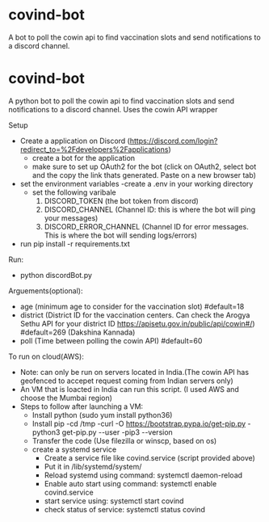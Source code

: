 # covind-bot
A bot to poll the cowin api to find vaccination slots and send notifications to a discord channel.

# covind-bot
A python bot to poll the cowin api to find vaccination slots and send notifications to a discord channel.
Uses the cowin API wrapper


Setup 
- Create a application on Discord (https://discord.com/login?redirect_to=%2Fdevelopers%2Fapplications)
  - create a bot for the application
  - make sure to set up OAuth2 for the bot (click on OAuth2, select bot and the copy the link thats generated. Paste on a new browser tab)
- set the environment variables 
    -create a .env in your working directory 
    - set the following varibale 
      1) DISCORD_TOKEN (the bot token from discord)
      2) DISCORD_CHANNEL (Channel ID: this is where the bot will ping your messages)
      3) DISCORD_ERROR_CHANNEL (Channel ID for error messages. This is where the bot will sending logs/errors) 
- run pip install -r requirements.txt 


Run:
- python discordBot.py 

Arguements(optional): 
  - age (minimum age to consider for the vaccination slot) #default=18
  - district (District ID for the vaccination centers. Can check the Arogya Sethu API for your district ID https://apisetu.gov.in/public/api/cowin#/) #default=269 (Dakshina Kannada)
  - poll (Time between polling the cowin API) #default=60
      


To run on cloud(AWS): 
  - Note: can only be run on servers located in India.(The cowin API has geofenced to accepet request coming from Indian servers only) 
  - An VM that is loacted in India can run this script. (I used AWS and choose the Mumbai region)
  - Steps to follow after launching a VM:
      - Install python (sudo yum install python36)
      - Install pip 
          -cd /tmp
          -curl -O https://bootstrap.pypa.io/get-pip.py
          -python3 get-pip.py --user
          -pip3 --version
      - Transfer the code (Use filezilla or winscp, based on os)
      - create a systemd service 
          - Create a service file like covind.service (script provided above)
          - Put it in /lib/systemd/system/
          - Reload systemd using command: systemctl daemon-reload
          - Enable auto start using command: systemctl enable covind.service
          - start service using: systemctl start covind
          - check status of service: systemctl status covind

